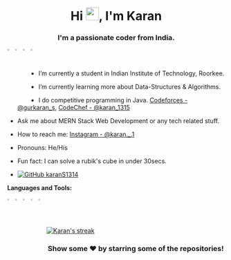 <h1 align="center">Hi <img src="https://raw.githubusercontent.com/MartinHeinz/MartinHeinz/master/wave.gif" width="30px">, I'm Karan</h1>
<h3 align="center">I'm a passionate coder from India.</h3>

<a href="https://www.linkedin.com/in/gurkaran-singh-8563881b5/">
  <img align="left" alt="Karan's Linkdein" width="3%" src="https://cdn.jsdelivr.net/npm/simple-icons@v3/icons/linkedin.svg" />
</a>
<a href="https://github.com/karanS1314">
  <img align="left" alt="Karan's Github" width="3%" src="https://cdn.jsdelivr.net/npm/simple-icons@v3/icons/github.svg" />
</a>
<a href="https://instagram.com/karan._.1/">
  <img align="left" alt="Karan's Instagram" width="3%" src="https://cdn.jsdelivr.net/npm/simple-icons@v3/icons/instagram.svg" />
</a>
<a href="https://www.facebook.com/gurkaran.singhb">
  <img align="left" alt="Karan's Facebook" width="3%" src="https://cdn.jsdelivr.net/npm/simple-icons@v3/icons/facebook.svg" />
</a>


<br/>
<br/>



-  I’m currently a student in Indian Institute of Technology, Roorkee.
-  I’m currently learning more about Data-Structures & Algorithms.
-  I do competitive programming in Java. [Codeforces - @gurkaran_s](https://codeforces.com/profile/gurkaran_s),  [CodeChef - @karan_1315](https://www.codechef.com/users/karan_1315)
-  Ask me about MERN Stack Web Development or any tech related stuff.
-  How to reach me: [Instagram - @karan._.1](https://instagram.com/karan._.1/)
-  Pronouns: He/His
-  Fun fact: I can solve a rubik's cube in under 30secs.

- [![GitHub karanS1314](https://img.shields.io/github/followers/karanS1314?label=follow&style=social)](https://github.com/karanS1314)


**Languages and Tools:**  
<br>
<img width="3%" align="left"  src="https://cdn.jsdelivr.net/npm/simple-icons@v3/icons/java.svg" />
<img width="3%" align="left"  src="https://cdn.jsdelivr.net/npm/simple-icons@v3/icons/css3.svg" />
<img width="3%" align="left"  src="https://cdn.jsdelivr.net/npm/simple-icons@v3/icons/mongodb.svg" />
<img width="3%" align="left"  src="https://cdn.jsdelivr.net/npm/simple-icons@v3/icons/javascript.svg" />
<img width="3%" align="left"  src="https://cdn.jsdelivr.net/npm/simple-icons@v3/icons/node-dot-js.svg" />
<br>   
<br>

<p align="left">
    <a href="https://github.com/karanS1314/github-readme-streak-stats">
        <img title="Karan's stats" alt="Karan's streak" src="https://github-readme-streak-stats.herokuapp.com/?user=karanS1314&theme=black-ice&hide_border=true&stroke=0000&background=060A0CD0"/>
    </a>
</p>



<div align="center">

### Show some ❤️ by starring some of the repositories!

</div>
